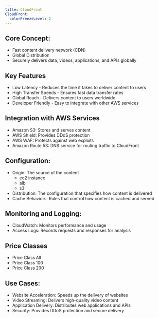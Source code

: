 ```yaml
---
title: CloudFront
CloudFront:
  colorFreezeLevel: 2
---
```




## Core Concept:
- Fast content delivery network (CDN)
- Global Distribution
- Securely delivers data, videos, applications, and APIs globally

## Key Features
- Low Latency -  Reduces the time it takes to deliver content to users
- High Transfer Speeds -  Ensures fast data transfer rates
- Global Reach -  Delivers content to users worldwide
- Developer Friendly - Easy to integrate with other AWS services

## Integration with AWS Services

- Amazon S3: Stores and serves content
- AWS Shield: Provides DDoS protection
- AWS WAF: Protects against web exploits
- Amazon Route 53: DNS service for routing traffic to CloudFront

## Configuration:

- Origin: The source of the content
   - ec2 instance
   - alb 
   - s3 
- Distribution: The configuration that specifies how content is delivered
- Cache Behaviors: Rules that control how content is cached and served

## Monitoring and Logging:
- CloudWatch: Monitors performance and usage
- Access Logs: Records requests and responses for analysis

## Price Classes
 - Price Class All
 - Price Class 100
 - Price Class 200

 ## Use Cases:

- Website Acceleration: Speeds up the delivery of websites
- Video Streaming: Delivers high-quality video content
- Application Delivery: Distributes web applications and APIs
- Security: Provides DDoS protection and secure delivery